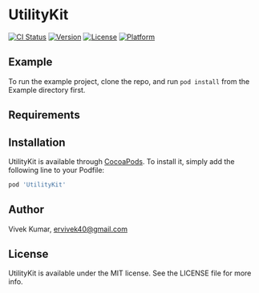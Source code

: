 # UtilityKit

[![CI Status](https://img.shields.io/travis/ervivek40/UtilityKit.svg?style=flat)](https://travis-ci.org/ervivek40/UtilityKit)
[![Version](https://img.shields.io/cocoapods/v/UtilityKit.svg?style=flat)](https://cocoapods.org/pods/UtilityKit)
[![License](https://img.shields.io/cocoapods/l/UtilityKit.svg?style=flat)](https://cocoapods.org/pods/UtilityKit)
[![Platform](https://img.shields.io/cocoapods/p/UtilityKit.svg?style=flat)](https://cocoapods.org/pods/UtilityKit)

## Example

To run the example project, clone the repo, and run `pod install` from the Example directory first.

## Requirements

## Installation

UtilityKit is available through [CocoaPods](https://cocoapods.org). To install
it, simply add the following line to your Podfile:

```ruby
pod 'UtilityKit'
```

## Author

Vivek Kumar, ervivek40@gmail.com

## License

UtilityKit is available under the MIT license. See the LICENSE file for more info.
